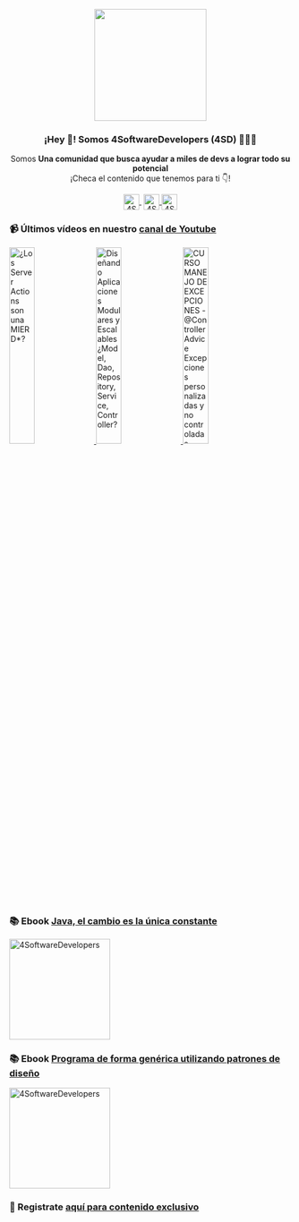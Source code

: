 <p align="center" width="300">
    <img align="center" width="200" src="https://www.4softwaredevelopers.com/assets/img/brands/icono_4SD.png" />
    <h3 align="center">¡Hey 👋! Somos 4SoftwareDevelopers (4SD) 👨🏻‍💻</h3>
 </p>
 
 <p align="center">Somos <strong>Una comunidad que busca ayudar a miles de devs a lograr todo su potencial</strong><br />¡Checa el contenido que tenemos para ti 👇!</p>
 <p align="center">
    <a href="https://youtube.com/4SoftwareDevelopers" target="blank" style='margin-right:4px'>
     <img align="center" src="https://cdn.jsdelivr.net/npm/simple-icons@3.0.1/icons/youtube.svg" alt="4SoftwareDevelopers" height="28px" width="28px" />
   </a>
   <a href="https://instagram.com/4SoftwareDevelopers" target="blank">
     <img align="center" src="https://cdn.jsdelivr.net/npm/simple-icons@3.0.1/icons/instagram.svg" alt="4SoftwareDevelopers" height="28px" width="28px" />
   </a>
   <a href="https://twitter.com/4SDevelopers" target="blank">
     <img align="center" src="https://cdn.jsdelivr.net/npm/simple-icons@3.0.1/icons/twitter.svg" alt="4SoftwareDevelopers" height="28px" width="28px" />
   </a>
 </p>
 
### 📹 Últimos vídeos en nuestro [canal de Youtube](https://youtube.com/4SoftwareDevelopers?sub_confirmation=1)

<a href='https://youtu.be/kD2vcK48Bpo' target='_blank'>
    <img width='30%' src='https://img.youtube.com/vi/kD2vcK48Bpo/mqdefault.jpg' alt='¿Los Server Actions son una MIERD*?' title='¿Los Server Actions son una MIERD*?' />
</a>

<a href='https://youtu.be/0gV1x48QqXg' target='_blank'>
    <img width='30%' src='https://img.youtube.com/vi/0gV1x48QqXg/mqdefault.jpg' alt='Diseñando Aplicaciones Modulares y Escalables ¿Model, Dao, Repository, Service, Controller?' title='Diseñando Aplicaciones Modulares y Escalables ¿Model, Dao, Repository, Service, Controller?' />
</a>

<a href='https://youtu.be/qR7CrwrFaDw' target='_blank'>
    <img width='30%' src='https://img.youtube.com/vi/qR7CrwrFaDw/mqdefault.jpg' alt='CURSO MANEJO DE EXCEPCIONES - @ControllerAdvice Excepciones personalizadas y no controladas.' title='CURSO MANEJO DE EXCEPCIONES - @ControllerAdvice Excepciones personalizadas y no controladas.' />
</a>
 

### 📚 Ebook [Java, el cambio es la única constante](https://ebook.4softwaredevelopers.com/)
<a href="https://ebook.4softwaredevelopers.com/" target="blank">
  <img align="center" src="https://www.4softwaredevelopers.com/assets/img/illustrations/Portada_Java.jpg" alt="4SoftwareDevelopers" width="180px" />
</a>

### 📚 Ebook [Programa de forma genérica utilizando patrones de diseño](https://ebookpd.4softwaredevelopers.com/)
<a href="https://ebookpd.4softwaredevelopers.com/" target="blank">
  <img align="center" src="https://ebookpd.4softwaredevelopers.com/assets/img/products/PROGRAMA_DE_FORMA_GENE%CC%81RICA_UTILIZANDO_PATRONES_DE_DISEN%CC%83O.jpg" alt="4SoftwareDevelopers" width="180px" />
</a>

### 🔐 Registrate [aquí para contenido exclusivo](https://www.subscribepage.com/kit4sd)
 
 
